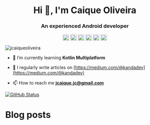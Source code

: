 <h1 align="center">Hi 👋, I'm Caique Oliveira</h1>
<h3 align="center">An experienced Android developer</h3>
<p align="center">
<a href="https://twitter.com/kandadev1" target="blank"><img align="center" src="https://raw.githubusercontent.com/rahuldkjain/github-profile-readme-generator/master/src/images/icons/Social/twitter.svg" alt="kandadev1" height="20" width="20" /></a>
<a href="https://linkedin.com/in/kandadev" target="blank"><img align="center" src="https://raw.githubusercontent.com/rahuldkjain/github-profile-readme-generator/master/src/images/icons/Social/linked-in-alt.svg" alt="kandadev" height="20" width="20" /></a>
<a href="https://instagram.com/kandadev1" target="blank"><img align="center" src="https://raw.githubusercontent.com/rahuldkjain/github-profile-readme-generator/master/src/images/icons/Social/instagram.svg" alt="kandadev1" height="20" width="20" /></a>
<a href="https://medium.com/@kandadev" target="blank"><img align="center" src="https://raw.githubusercontent.com/rahuldkjain/github-profile-readme-generator/master/src/images/icons/Social/medium.svg" alt="@kandadev" height="20" width="20" /></a>
<a href="https://www.youtube.com/c/kandadev" target="blank"><img align="center" src="https://raw.githubusercontent.com/rahuldkjain/github-profile-readme-generator/master/src/images/icons/Social/youtube.svg" alt="kandadev" height="20" width="20" /></a>
<a href="https://www.leetcode.com/user6310x" target="blank"><img align="center" src="https://raw.githubusercontent.com/rahuldkjain/github-profile-readme-generator/master/src/images/icons/Social/leet-code.svg" alt="user6310x" height="20" width="20" /></a>
</p>
<p align="left"> <img src="https://komarev.com/ghpvc/?username=jcaiqueoliveira&label=Profile%20views&color=0e75b6&style=flat" alt="jcaiqueoliveira" /> </p>

- 🌱 I’m currently learning **Kotlin Multiplatform**

- 📝 I regularly write articles on [https://medium.com/@kandadev](https://medium.com/@kandadev)

- 📫 How to reach me **jcaique.jc@gmail.com**


<a href="https://github.com/jcaiqueoliveira"><img alt="GitHub Status" src="https://github-readme-stats.vercel.app/api?username=jcaiqueoliveira&hide=contribs&show_icons=true&include_all_commits=true&count_private=true"/></a>

# Blog posts

<!-- BLOG-POST-LIST:START -->
<!-- BLOG-POST-LIST:END -->
